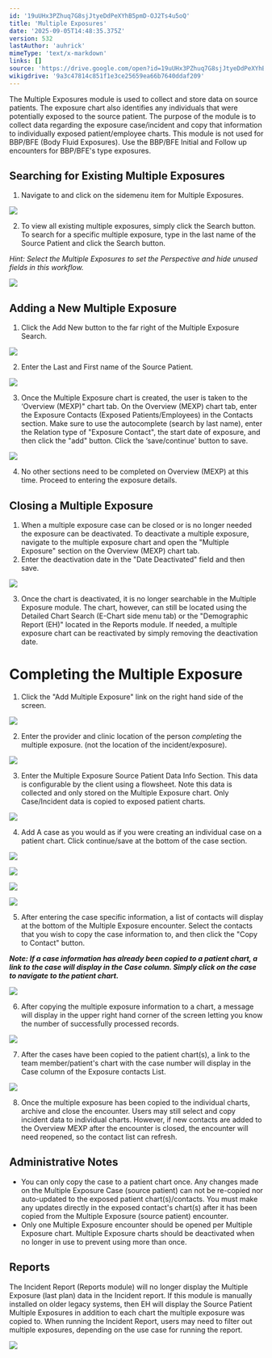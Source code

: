 ```yaml
---
id: '19uUHx3PZhuq7G8sjJtyeDdPeXYhB5pmD-OJ2Ts4u5oQ'
title: 'Multiple Exposures'
date: '2025-09-05T14:48:35.375Z'
version: 532
lastAuthor: 'auhrick'
mimeType: 'text/x-markdown'
links: []
source: 'https://drive.google.com/open?id=19uUHx3PZhuq7G8sjJtyeDdPeXYhB5pmD-OJ2Ts4u5oQ'
wikigdrive: '9a3c47814c851f1e3ce25659ea66b7640ddaf209'
---
```

The Multiple Exposures module is used to collect and store data on source patients. The exposure chart also identifies any individuals that were potentially exposed to the source patient. The purpose of the module is to collect data regarding the exposure case/incident and copy that information to individually exposed patient/employee charts. This module is not used for BBP/BFE (Body Fluid Exposures). Use the BBP/BFE Initial and Follow up encounters for BBP/BFE's type exposures.

## Searching for Existing Multiple Exposures

1. Navigate to and click on the sidemenu item for Multiple Exposures.

![](../multiple-exposures.assets/c33d2a0c82010ee0ebf8b4b1a2984dca.png)

2. To view all existing multiple exposures, simply click the Search button. To search for a specific multiple exposure, type in the last name of the Source Patient and click the Search button.

*Hint: Select the Multiple Exposures to set the Perspective and hide unused fields in this workflow.*

![](../multiple-exposures.assets/d314cae2aa6f34ab2cf0e0e50ef14440.png)

## Adding a New Multiple Exposure

1. Click the Add New button to the far right of the Multiple Exposure Search.

![](../multiple-exposures.assets/4f6eaf71a6e4aad8b610cdbaca0a9b11.png)

2. Enter the Last and First name of the Source Patient.

![](../multiple-exposures.assets/bef6e2e7517a8eaac934a12ffbdcad20.png)

3. Once the Multiple Exposure chart is created, the user is taken to the ‘Overview (MEXP)" chart tab. On the Overview (MEXP) chart tab, enter the Exposure Contacts (Exposed Patients/Employees) in the Contacts section.  Make sure to use the autocomplete (search by last name), enter the Relation type of "Exposure Contact", the start date of exposure, and then click the "add" button. Click the ‘save/continue' button to save.

![](../multiple-exposures.assets/251f3ae69113e996e22769d55fc352a1.png)

4. No other sections need to be completed on Overview (MEXP) at this time. Proceed to entering the exposure details.
## Closing a Multiple Exposure

1. When a multiple exposure case can be closed or is no longer needed the exposure can be deactivated. To deactivate a multiple exposure, navigate to the multiple exposure chart and open the "Multiple Exposure" section on the Overview (MEXP) chart tab.
2. Enter the deactivation date in the "Date Deactivated" field and then save.

![](../multiple-exposures.assets/481204847b9d1d7fb67777f9e98906ea.png)

3. Once the chart is deactivated, it is no longer searchable in the Multiple Exposure module. The chart, however, can still be located using the Detailed Chart Search (E-Chart side menu tab) or the "Demographic Report (EH)" located in the Reports module. If needed, a multiple exposure chart can be reactivated by simply removing the deactivation date.

# Completing the Multiple Exposure

1. Click the "Add Multiple Exposure" link on the right hand side of the screen.

![](../multiple-exposures.assets/674cd4153c21fedd3797137de1c32e1a.png)

2. Enter the provider and clinic location of the person <em>completing</em> the multiple exposure. (not the location of the incident/exposure).

![](../multiple-exposures.assets/0a96e5575b2990bbd466b83ab770b280.png)

3. Enter the Multiple Exposure Source Patient Data Info Section. This data is configurable by the client using a flowsheet. Note this data is collected and only stored on the Multiple Exposure chart. Only Case/Incident data is copied to exposed patient charts.

![](../multiple-exposures.assets/94cd6c7c4f7ab11e2fbbb5c766e7ef4c.png)

4. Add A case as you would as if you were creating an individual case on a patient chart. Click continue/save at the bottom of the case section.

![](../multiple-exposures.assets/c790b6cc0ca4bff7b63ac92ea9263006.png)

![](../multiple-exposures.assets/12743dbd6d907bf117415baf5fe1c522.png)

![](../multiple-exposures.assets/d407ce63f0814877b897f553268d71ce.png)

![](../multiple-exposures.assets/471737c95282423351b1e55af2bfc1d2.png)

5. After entering the case specific information, a list of contacts will display at the bottom of the Multiple Exposure encounter. Select the contacts that you wish to copy the case information to, and then click the "Copy to Contact" button.

**_Note: If a case information has already been copied to a patient chart, a link to the case will display in the Case column. Simply click on the case to navigate to the patient chart._**

![](../multiple-exposures.assets/a7fd72a69bee51044116d6b4867b1543.png)

6. After copying the multiple exposure information to a chart, a message will display in the upper right hand corner of the screen letting you know the number of successfully processed records.

![](../multiple-exposures.assets/b8addb98a4dc1d7331429465f5fd0db3.png)

7. After the cases have been copied to the patient chart(s), a link to the team member/patient's chart with the case number will display in the Case column of the Exposure contacts List.

![](../multiple-exposures.assets/9cc717da1d5fbadf9d2bdbbde7d5bfba.png)

8. Once the multiple exposure has been copied to the individual charts, archive and close the encounter. Users may still select and copy incident data to individual charts. However, if new contacts are added to the Overview MEXP after the encounter is closed, the encounter will need reopened, so the contact list can refresh.

## Administrative Notes

* You can only copy the case to a patient chart once. Any changes made on the Multiple Exposure Case (source patient) can not be re-copied nor auto-updated to the exposed patient chart(s)/contacts. You must make any updates directly in the exposed contact's chart(s) after it has been copied from the Multiple Exposure (source patient) encounter.
* Only one Multiple Exposure encounter should be opened per Multiple Exposure chart. Multiple Exposure charts should be deactivated when no longer in use to prevent using more than once.

## Reports

The Incident Report (Reports module) will no longer display the Multiple Exposure (last plan) data in the Incident report. If this module is manually installed on older legacy systems, then EH will display the Source Patient Multiple Exposures in addition to each chart the multiple exposure was copied to. When running the Incident Report, users may need to filter out multiple exposures, depending on the use case for running the report.

![](../multiple-exposures.assets/88d973d8302a85bf816f6182d0b27fc3.png)

